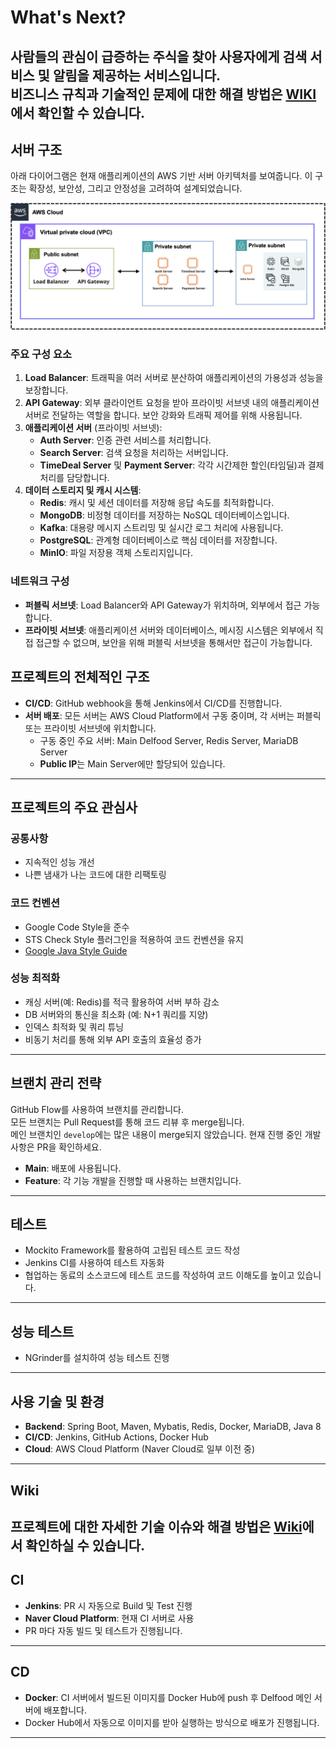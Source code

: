 # What's Next?
사람들의 관심이 급증하는 주식을 찾아 사용자에게 검색 서비스 및 알림을 제공하는 서비스입니다.<br>
비즈니스 규칙과 기술적인 문제에 대한 해결 방법은 [WIKI](https://github.com/Hot-stock/backend/wiki)에서 확인할 수 있습니다.<br>
---
## 서버 구조
아래 다이어그램은 현재 애플리케이션의 AWS 기반 서버 아키텍처를 보여줍니다. 이 구조는 확장성, 보안성, 그리고 안정성을 고려하여 설계되었습니다.

![server](./docs/images/server_structure.png)

### 주요 구성 요소
1. **Load Balancer**: 트래픽을 여러 서버로 분산하여 애플리케이션의 가용성과 성능을 보장합니다.
2. **API Gateway**: 외부 클라이언트 요청을 받아 프라이빗 서브넷 내의 애플리케이션 서버로 전달하는 역할을 합니다. 보안 강화와 트래픽 제어를 위해 사용됩니다.
3. **애플리케이션 서버** (프라이빗 서브넷):
    - **Auth Server**: 인증 관련 서비스를 처리합니다.
    - **Search Server**: 검색 요청을 처리하는 서버입니다.
    - **TimeDeal Server** 및 **Payment Server**: 각각 시간제한 할인(타임딜)과 결제 처리를 담당합니다.
4. **데이터 스토리지 및 캐시 시스템**:
    - **Redis**: 캐시 및 세션 데이터를 저장해 응답 속도를 최적화합니다.
    - **MongoDB**: 비정형 데이터를 저장하는 NoSQL 데이터베이스입니다.
    - **Kafka**: 대용량 메시지 스트리밍 및 실시간 로그 처리에 사용됩니다.
    - **PostgreSQL**: 관계형 데이터베이스로 핵심 데이터를 저장합니다.
    - **MinIO**: 파일 저장용 객체 스토리지입니다.

### 네트워크 구성
- **퍼블릭 서브넷**: Load Balancer와 API Gateway가 위치하며, 외부에서 접근 가능합니다.
- **프라이빗 서브넷**: 애플리케이션 서버와 데이터베이스, 메시징 시스템은 외부에서 직접 접근할 수 없으며, 보안을 위해 퍼블릭 서브넷을 통해서만 접근이 가능합니다.

## 프로젝트의 전체적인 구조
- **CI/CD**: GitHub webhook을 통해 Jenkins에서 CI/CD를 진행합니다.
- **서버 배포**: 모든 서버는 AWS Cloud Platform에서 구동 중이며, 각 서버는 퍼블릭 또는 프라이빗 서브넷에 위치합니다.
    - 구동 중인 주요 서버: Main Delfood Server, Redis Server, MariaDB Server
    - **Public IP**는 Main Server에만 할당되어 있습니다.
---
## 프로젝트의 주요 관심사
### 공통사항
- 지속적인 성능 개선
- 나쁜 냄새가 나는 코드에 대한 리팩토링

### 코드 컨벤션
- Google Code Style을 준수
- STS Check Style 플러그인을 적용하여 코드 컨벤션을 유지
- [Google Java Style Guide](https://google.github.io/styleguide/javaguide.html)

### 성능 최적화
- 캐싱 서버(예: Redis)를 적극 활용하여 서버 부하 감소
- DB 서버와의 통신을 최소화 (예: N+1 쿼리를 지양)
- 인덱스 최적화 및 쿼리 튜닝
- 비동기 처리를 통해 외부 API 호출의 효율성 증가
---
## 브랜치 관리 전략
GitHub Flow를 사용하여 브랜치를 관리합니다.<br>
모든 브랜치는 Pull Request를 통해 코드 리뷰 후 merge됩니다.<br>
메인 브랜치인 `develop`에는 많은 내용이 merge되지 않았습니다. 현재 진행 중인 개발 사항은 PR을 확인하세요.

- **Main**: 배포에 사용됩니다.
- **Feature**: 각 기능 개발을 진행할 때 사용하는 브랜치입니다.
---
## 테스트
- Mockito Framework를 활용하여 고립된 테스트 코드 작성
- Jenkins CI를 사용하여 테스트 자동화
- 협업하는 동료의 소스코드에 테스트 코드를 작성하여 코드 이해도를 높이고 있습니다.
---
## 성능 테스트
- NGrinder를 설치하여 성능 테스트 진행
---
## 사용 기술 및 환경
- **Backend**: Spring Boot, Maven, Mybatis, Redis, Docker, MariaDB, Java 8
- **CI/CD**: Jenkins, GitHub Actions, Docker Hub
- **Cloud**: AWS Cloud Platform (Naver Cloud로 일부 이전 중)
---
## Wiki
프로젝트에 대한 자세한 기술 이슈와 해결 방법은 [Wiki](https://github.com/Hot-stock/backend/wiki)에서 확인하실 수 있습니다.<br>
---
## CI
- **Jenkins**: PR 시 자동으로 Build 및 Test 진행
- **Naver Cloud Platform**: 현재 CI 서버로 사용
- PR 마다 자동 빌드 및 테스트가 진행됩니다.
---
## CD
- **Docker**: CI 서버에서 빌드된 이미지를 Docker Hub에 push 후 Delfood 메인 서버에 배포합니다.
- Docker Hub에서 자동으로 이미지를 받아 실행하는 방식으로 배포가 진행됩니다.
---
